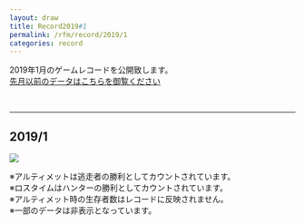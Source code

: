 ```yaml
---
layout: draw
title: Record2019#1
permalink: /rfm/record/2019/1
categories: record
---
```





2019年1月のゲームレコードを公開致します。<br>
[先月以前のデータはこちらを御覧ください](https://web.njj12.net/categories/#record) <br>


  
  
----------------------------------------  
## 2019/1
<img src="https://web.njj12.net/public/images/record/201901.png"><br>


※アルティメットは逃走者の勝利としてカウントされています。<br>
※ロスタイムはハンターの勝利としてカウントされています。<br>
※アルティメット時の生存者数はレコードに反映されません。<br>
※一部のデータは非表示となっています。<br>
